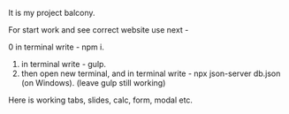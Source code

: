 It is my project balcony.

For start work and see correct website use next -

0 in terminal write - npm i.
1) in terminal write - gulp.
2) then open new terminal, and in terminal write - npx json-server db.json (on Windows). (leave gulp still working)

Here is working tabs, slides, calc, form, modal etc.
